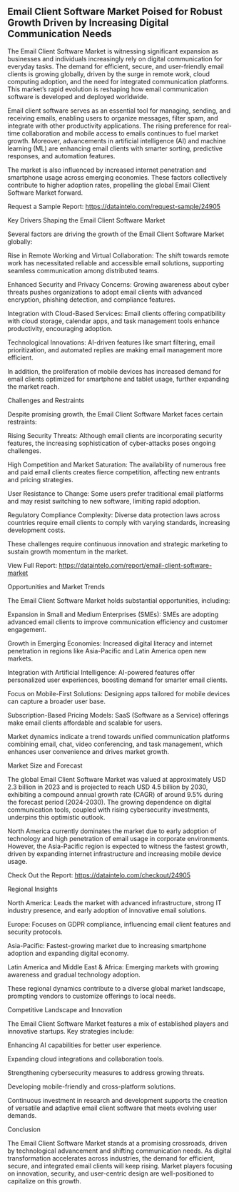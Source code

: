 ## Email Client Software Market Poised for Robust Growth Driven by Increasing Digital Communication Needs

The Email Client Software Market is witnessing significant expansion as businesses and individuals increasingly rely on digital communication for everyday tasks. The demand for efficient, secure, and user-friendly email clients is growing globally, driven by the surge in remote work, cloud computing adoption, and the need for integrated communication platforms. This market’s rapid evolution is reshaping how email communication software is developed and deployed worldwide.

Email client software serves as an essential tool for managing, sending, and receiving emails, enabling users to organize messages, filter spam, and integrate with other productivity applications. The rising preference for real-time collaboration and mobile access to emails continues to fuel market growth. Moreover, advancements in artificial intelligence (AI) and machine learning (ML) are enhancing email clients with smarter sorting, predictive responses, and automation features.

The market is also influenced by increased internet penetration and smartphone usage across emerging economies. These factors collectively contribute to higher adoption rates, propelling the global Email Client Software Market forward.

Request a Sample Report: https://dataintelo.com/request-sample/24905

Key Drivers Shaping the Email Client Software Market

Several factors are driving the growth of the Email Client Software Market globally:

Rise in Remote Working and Virtual Collaboration: The shift towards remote work has necessitated reliable and accessible email solutions, supporting seamless communication among distributed teams.

Enhanced Security and Privacy Concerns: Growing awareness about cyber threats pushes organizations to adopt email clients with advanced encryption, phishing detection, and compliance features.

Integration with Cloud-Based Services: Email clients offering compatibility with cloud storage, calendar apps, and task management tools enhance productivity, encouraging adoption.

Technological Innovations: AI-driven features like smart filtering, email prioritization, and automated replies are making email management more efficient.

In addition, the proliferation of mobile devices has increased demand for email clients optimized for smartphone and tablet usage, further expanding the market reach.

Challenges and Restraints

Despite promising growth, the Email Client Software Market faces certain restraints:

Rising Security Threats: Although email clients are incorporating security features, the increasing sophistication of cyber-attacks poses ongoing challenges.

High Competition and Market Saturation: The availability of numerous free and paid email clients creates fierce competition, affecting new entrants and pricing strategies.

User Resistance to Change: Some users prefer traditional email platforms and may resist switching to new software, limiting rapid adoption.

Regulatory Compliance Complexity: Diverse data protection laws across countries require email clients to comply with varying standards, increasing development costs.

These challenges require continuous innovation and strategic marketing to sustain growth momentum in the market.

View Full Report: https://dataintelo.com/report/email-client-software-market

Opportunities and Market Trends

The Email Client Software Market holds substantial opportunities, including:

Expansion in Small and Medium Enterprises (SMEs): SMEs are adopting advanced email clients to improve communication efficiency and customer engagement.

Growth in Emerging Economies: Increased digital literacy and internet penetration in regions like Asia-Pacific and Latin America open new markets.

Integration with Artificial Intelligence: AI-powered features offer personalized user experiences, boosting demand for smarter email clients.

Focus on Mobile-First Solutions: Designing apps tailored for mobile devices can capture a broader user base.

Subscription-Based Pricing Models: SaaS (Software as a Service) offerings make email clients affordable and scalable for users.

Market dynamics indicate a trend towards unified communication platforms combining email, chat, video conferencing, and task management, which enhances user convenience and drives market growth.

Market Size and Forecast

The global Email Client Software Market was valued at approximately USD 2.3 billion in 2023 and is projected to reach USD 4.5 billion by 2030, exhibiting a compound annual growth rate (CAGR) of around 9.5% during the forecast period (2024-2030). The growing dependence on digital communication tools, coupled with rising cybersecurity investments, underpins this optimistic outlook.

North America currently dominates the market due to early adoption of technology and high penetration of email usage in corporate environments. However, the Asia-Pacific region is expected to witness the fastest growth, driven by expanding internet infrastructure and increasing mobile device usage.

Check Out the Report: https://dataintelo.com/checkout/24905

Regional Insights

North America: Leads the market with advanced infrastructure, strong IT industry presence, and early adoption of innovative email solutions.

Europe: Focuses on GDPR compliance, influencing email client features and security protocols.

Asia-Pacific: Fastest-growing market due to increasing smartphone adoption and expanding digital economy.

Latin America and Middle East & Africa: Emerging markets with growing awareness and gradual technology adoption.

These regional dynamics contribute to a diverse global market landscape, prompting vendors to customize offerings to local needs.

Competitive Landscape and Innovation

The Email Client Software Market features a mix of established players and innovative startups. Key strategies include:

Enhancing AI capabilities for better user experience.

Expanding cloud integrations and collaboration tools.

Strengthening cybersecurity measures to address growing threats.

Developing mobile-friendly and cross-platform solutions.

Continuous investment in research and development supports the creation of versatile and adaptive email client software that meets evolving user demands.

Conclusion

The Email Client Software Market stands at a promising crossroads, driven by technological advancement and shifting communication needs. As digital transformation accelerates across industries, the demand for efficient, secure, and integrated email clients will keep rising. Market players focusing on innovation, security, and user-centric design are well-positioned to capitalize on this growth.

